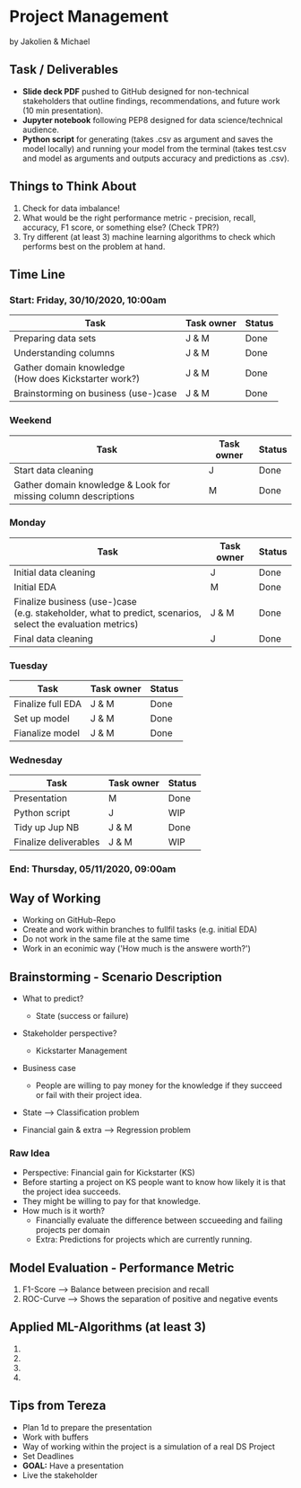 # Project Management
by Jakolien & Michael

## Task / Deliverables
* **Slide deck PDF** pushed to GitHub designed for non-technical stakeholders that outline findings, recommendations, and future work (10 min presentation). 
* **Jupyter notebook** following PEP8 designed for data science/technical audience.
* **Python script** for generating (takes .csv as argument and saves the model locally)  and running your model from the terminal (takes test.csv and model as arguments and outputs accuracy and predictions as .csv). 

## Things to Think About
1. Check for data imbalance!
2. What would be the right performance metric - precision, recall, accuracy, F1 score, or something else? (Check TPR?)
3. Try different (at least 3) machine learning algorithms to check which performs best on the problem at hand.

## Time Line

### **Start: Friday, 30/10/2020, 10:00am**
Task | Task owner | Status
---- | ---------- | ------
Preparing data sets | J & M | Done
Understanding columns | J & M | Done
Gather domain knowledge <br/>(How does Kickstarter work?) | J & M | Done
Brainstorming on business (use-)case | J & M | Done

### Weekend
Task | Task owner | Status
---- | ---------- | ------
Start data cleaning | J | Done
Gather domain knowledge & Look for missing column descriptions | M | Done

### Monday
Task | Task owner | Status
---- | ---------- | ------
Initial data cleaning | J | Done
Initial EDA | M | Done
Finalize business (use-)case<br/>(e.g. stakeholder, what to predict, scenarios, select the evaluation metrics) | J & M | Done
Final data cleaning | J | Done

### Tuesday
Task | Task owner | Status
---- | ---------- | ------
Finalize full EDA | J & M | Done
Set up model | J & M | Done
Fianalize model | J & M | Done

### Wednesday
Task | Task owner | Status
---- | ---------- | ------
Presentation | M | Done
Python script | J | WIP
Tidy up Jup NB | J & M | Done
Finalize deliverables | J & M | WIP

### **End: Thursday, 05/11/2020, 09:00am**

## Way of Working
* Working on GitHub-Repo
* Create and work within branches to fullfil tasks (e.g. initial EDA)
* Do not work in the same file at the same time
* Work in an econimic way ('How much is the answere worth?')

## Brainstorming - Scenario Description
* What to predict?
    * State (success or failure)<br/>
* Stakeholder perspective?
    * Kickstarter Management
* Business case
    * People are willing to pay money for the knowledge if they succeed or fail with their project idea.

* State --> Classification problem
* Financial gain & extra --> Regression problem

### Raw Idea
* Perspective: Financial gain for Kickstarter (KS)
* Before starting a project on KS people want to know how likely it is that the project idea succeeds.
* They might be willing to pay for that knowledge.
* How much is it worth?
    * Financially evaluate the difference between sccueeding and failing projects per domain
    * Extra: Predictions for projects which are currently running.

## Model Evaluation - Performance Metric
1. F1-Score --> Balance between precision and recall
2. ROC-Curve --> Shows the separation of positive and negative events

## Applied ML-Algorithms (at least 3)
1. 
2. 
3. 
4. 

## Tips from Tereza
* Plan 1d to prepare the presentation
* Work with buffers
* Way of working within the project is a simulation of a real DS Project
* Set Deadlines
* **GOAL:** Have a presentation
* Live the stakeholder